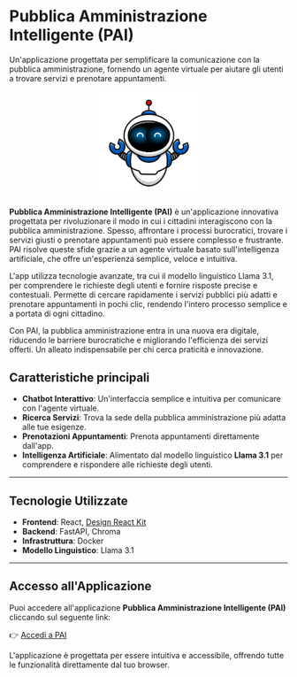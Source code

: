 # Pubblica Amministrazione Intelligente (PAI)

Un'applicazione progettata per semplificare la comunicazione con la pubblica amministrazione, fornendo un agente virtuale per aiutare gli utenti a trovare servizi e prenotare appuntamenti.

<div align="center">
  <img src="https://raw.githubusercontent.com/Plomo-02/FastPAI/main/assets/PAI.png" alt="Logo PAI" width="200">
</div>

**Pubblica Amministrazione Intelligente (PAI)** è un'applicazione innovativa progettata per rivoluzionare il modo in cui i cittadini interagiscono con la pubblica amministrazione. Spesso, affrontare i processi burocratici, trovare i servizi giusti o prenotare appuntamenti può essere complesso e frustrante. PAI risolve queste sfide grazie a un agente virtuale basato sull'intelligenza artificiale, che offre un'esperienza semplice, veloce e intuitiva.

L'app utilizza tecnologie avanzate, tra cui il modello linguistico Llama 3.1, per comprendere le richieste degli utenti e fornire risposte precise e contestuali. Permette di cercare rapidamente i servizi pubblici più adatti e prenotare appuntamenti in pochi clic, rendendo l'intero processo semplice e a portata di ogni cittadino.

Con PAI, la pubblica amministrazione entra in una nuova era digitale, riducendo le barriere burocratiche e migliorando l'efficienza dei servizi offerti. Un alleato indispensabile per chi cerca praticità e innovazione.

## Caratteristiche principali
- **Chatbot Interattivo**: Un'interfaccia semplice e intuitiva per comunicare con l'agente virtuale.
- **Ricerca Servizi**: Trova la sede della pubblica amministrazione più adatta alle tue esigenze.
- **Prenotazioni Appuntamenti**: Prenota appuntamenti direttamente dall'app.
- **Intelligenza Artificiale**: Alimentato dal modello linguistico **Llama 3.1** per comprendere e rispondere alle richieste degli utenti.

---

## Tecnologie Utilizzate
- **Frontend**: React, [Design React Kit](https://github.com/italia/design-react-kit)
- **Backend**: FastAPI, Chroma
- **Infrastruttura**: Docker
- **Modello Linguistico**: Llama 3.1

---

## Accesso all'Applicazione

Puoi accedere all'applicazione **Pubblica Amministrazione Intelligente (PAI)** cliccando sul seguente link:

👉 [Accedi a PAI](https://fastpai.giize.com/)

L'applicazione è progettata per essere intuitiva e accessibile, offrendo tutte le funzionalità direttamente dal tuo browser.
